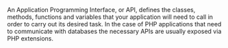An Application Programming Interface, or API, defines the classes, methods, functions and variables that your application will need to call in order to carry out its desired task. In the case of PHP applications that need to communicate with databases the necessary APIs are usually exposed via PHP extensions.

